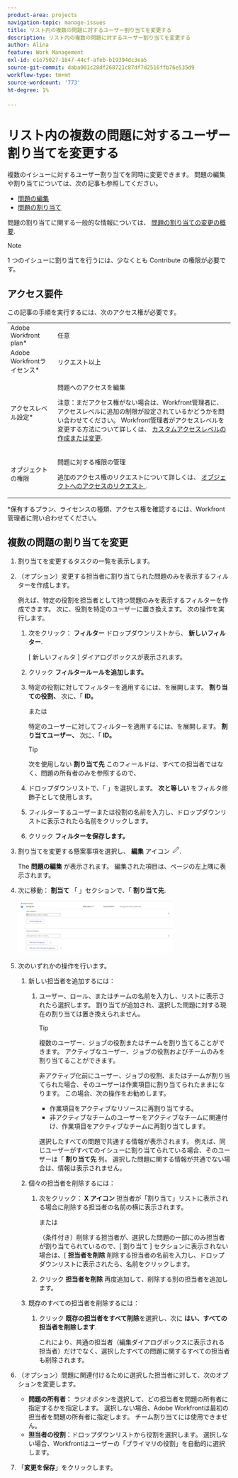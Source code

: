 ```yaml
---
product-area: projects
navigation-topic: manage-issues
title: リスト内の複数の問題に対するユーザー割り当てを変更する
description: リスト内の複数の問題に対するユーザー割り当てを変更する
author: Alina
feature: Work Management
exl-id: e1e75027-1847-44cf-afeb-b19394dc3ea5
source-git-commit: daba001c28df268721c87df7d2516ffb76e535d9
workflow-type: tm+mt
source-wordcount: '773'
ht-degree: 1%

---
```


# リスト内の複数の問題に対するユーザー割り当てを変更する

<!--
<p data-mc-conditions="QuicksilverOrClassic.Draft mode">(NOTE: similar article exists for tasks)</p>
-->

複数のイシューに対するユーザー割り当てを同時に変更できます。 問題の編集や割り当てについては、次の記事も参照してください。

* [問題の編集](../../../manage-work/issues/manage-issues/edit-issues.md)
* [問題の割り当て](../../../manage-work/issues/manage-issues/assign-issues.md)

問題の割り当てに関する一般的な情報については、 [問題の割り当ての変更の概要](../../../manage-work/issues/manage-issues/modify-issue-assignments-overview.md).

>[!NOTE]
>
>1 つのイシューに割り当てを行うには、少なくとも Contribute の権限が必要です。

## アクセス要件

この記事の手順を実行するには、次のアクセス権が必要です。

<table style="table-layout:auto"> 
 <col> 
 <col> 
 <tbody> 
  <tr> 
   <td role="rowheader">Adobe Workfront plan*</td> 
   <td> <p>任意 </p> </td> 
  </tr> 
  <tr> 
   <td role="rowheader">Adobe Workfrontライセンス*</td> 
   <td> <p>リクエスト以上</p> </td> 
  </tr> 
  <tr> 
   <td role="rowheader">アクセスレベル設定*</td> 
   <td> <p>問題へのアクセスを編集</p> <p>注意：まだアクセス権がない場合は、Workfront管理者に、アクセスレベルに追加の制限が設定されているかどうかを問い合わせてください。 Workfront管理者がアクセスレベルを変更する方法について詳しくは、 <a href="../../../administration-and-setup/add-users/configure-and-grant-access/create-modify-access-levels.md" class="MCXref xref">カスタムアクセスレベルの作成または変更</a>.</p> </td> 
  </tr> 
  <tr> 
   <td role="rowheader">オブジェクトの権限</td> 
   <td> <p>問題に対する権限の管理</p> <p>追加のアクセス権のリクエストについて詳しくは、 <a href="../../../workfront-basics/grant-and-request-access-to-objects/request-access.md" class="MCXref xref">オブジェクトへのアクセスのリクエスト </a>.</p> </td> 
  </tr> 
 </tbody> 
</table>

&#42;保有するプラン、ライセンスの種類、アクセス権を確認するには、Workfront管理者に問い合わせてください。

<!--
<div data-mc-conditions="QuicksilverOrClassic.Draft mode">
<h2>When to modify user assignments on issues</h2>
<p>(NOTE:&nbsp;drafted and moved to the overview article: Modify issue assignments overview)</p>
<p>You might want to modify the user assignments for multiple issues for a variety of&nbsp;reasons, including the following:</p>
<ul>
<li>Users join or leave&nbsp;your team</li>
<li>A user takes a vacation that extends beyond the issue&nbsp;due dates</li>
<li>A specific role or user is set as the assignee for multiple issues and you want to quickly modify all items to be assigned to a different user or role</li>
</ul>
</div>
-->

## 複数の問題の割り当てを変更

1. 割り当てを変更するタスクの一覧を表示します。
1. （オプション）変更する担当者に割り当てられた問題のみを表示するフィルターを作成します。

   例えば、特定の役割を担当者として持つ問題のみを表示するフィルターを作成できます。 次に、役割を特定のユーザーに置き換えます。 次の操作を実行します。

   1. 次をクリック： **フィルター** ドロップダウンリストから、 **新しいフィルター**.

      [ 新しいフィルタ ] ダイアログボックスが表示されます。

   1. クリック **フィルタールールを追加します。**
   1. 特定の役割に対してフィルターを適用するには、を展開します。 **割り当ての役割、** 次に、「 **ID。**

      または

      特定のユーザーに対してフィルターを適用するには、を展開します。 **割り当てユーザー、** 次に、「 **ID。**

      >[!TIP]
      >
      >次を使用しない **割り当て先** このフィールドは、すべての担当者ではなく、問題の所有者のみを参照するので、

   1. ドロップダウンリストで、「 」を選択します。 **次と等しい** をフィルタ修飾子として使用します。
   1. フィルターするユーザーまたは役割の名前を入力し、ドロップダウンリストに表示されたら名前をクリックします。
   1. クリック **フィルターを保存します。**

1. 割り当てを変更する懸案事項を選択し、 **編集** アイコン ![](assets/qs-edit-icon.png).

   The **問題の編集** が表示されます。 編集された項目は、ページの左上隅に表示されます。

1. 次に移動： **割当て** 「 」セクションで、「 **割り当て先**.

   ![](assets/classic-assignmens-area-on-edit-box-350x119.png)

1. 次のいずれかの操作を行います。

   1. 新しい担当者を追加するには：

      1. ユーザー、ロール、またはチームの名前を入力し、リストに表示されたら選択します。 割り当てが追加され、選択した問題に対する現在の割り当ては置き換えられません。

         >[!TIP]
         >
         複数のユーザー、ジョブの役割またはチームを割り当てることができます。 アクティブなユーザー、ジョブの役割およびチームのみを割り当てることができます。
         >
         非アクティブ化前にユーザー、ジョブの役割、またはチームが割り当てられた場合、そのユーザーは作業項目に割り当てられたままになります。 この場合、次の操作をお勧めします。
         >
         * 作業項目をアクティブなリソースに再割り当てする。
         * 非アクティブなチームのユーザーをアクティブなチームに関連付け、作業項目をアクティブなチームに再割り当てします。

         選択したすべての問題で共通する情報が表示されます。 例えば、同じユーザーがすべてのイシューに割り当てられている場合、そのユーザーは「 **割り当て先** 列。 選択した問題に関する情報が共通でない場合は、情報は表示されません。

   1. 個々の担当者を削除するには：

      1. 次をクリック： **X アイコン** 担当者が「割り当て」リストに表示される場合に削除する担当者の名前の横に表示されます。

         または

         （条件付き）削除する担当者が、選択した問題の一部にのみ担当者が割り当てられているので、[ 割り当て ] セクションに表示されない場合は、[ **担当者を削除** 削除する担当者の名前を入力し、ドロップダウンリストに表示されたら、名前をクリックします。

      1. クリック **担当者を削除** 再度追加して、削除する別の担当者を追加します。

   1. 既存のすべての担当者を削除するには：

      1. クリック **既存の担当者をすべて削除**&#x200B;を選択し、次に **はい、すべての担当者を削除します**.

         これにより、共通の担当者（編集ダイアログボックスに表示される担当者）だけでなく、選択したすべての問題に関するすべての担当者も削除されます。

1. （オプション）問題に関連付けるために選択した担当者に対して、次のオプションを変更します。

   * **問題の所有者：** ラジオボタンを選択して、どの担当者を問題の所有者に指定するかを指定します。 選択しない場合、Adobe Workfrontは最初の担当者を問題の所有者に指定します。 チーム割り当てには使用できません。
   * **担当者の役割**：ドロップダウンリストから役割を選択します。 選択しない場合、Workfrontはユーザーの「プライマリの役割」を自動的に選択します。

1. 「**変更を保存**」をクリックします。
